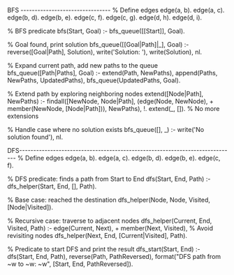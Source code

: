 BFS --------------------------------
% Define edges
edge(a, b).
edge(a, c).
edge(b, d).
edge(b, e).
edge(c, f).
edge(c, g).
edge(d, h).
edge(d, i).

% BFS predicate
bfs(Start, Goal) :-
    bfs_queue([[Start]], Goal).

% Goal found, print solution
bfs_queue([[Goal|Path]|_], Goal) :-
    reverse([Goal|Path], Solution),
    write('Solution: '), write(Solution), nl.

% Expand current path, add new paths to the queue
bfs_queue([Path|Paths], Goal) :-
    extend(Path, NewPaths),
    append(Paths, NewPaths, UpdatedPaths),
    bfs_queue(UpdatedPaths, Goal).

% Extend path by exploring neighboring nodes
extend([Node|Path], NewPaths) :-
    findall([NewNode, Node|Path],
            (edge(Node, NewNode), \+ member(NewNode, [Node|Path])),
            NewPaths),
    !.
extend(_, []). % No more extensions

% Handle case where no solution exists
bfs_queue([], _) :-
    write('No solution found'), nl.



DFS-----------------------------------------------------------------------------
% Define edges
edge(a, b).
edge(a, c).
edge(b, d).
edge(b, e).
edge(c, f).

% DFS predicate: finds a path from Start to End
dfs(Start, End, Path) :-
    dfs_helper(Start, End, [], Path).

% Base case: reached the destination
dfs_helper(Node, Node, Visited, [Node|Visited]).

% Recursive case: traverse to adjacent nodes
dfs_helper(Current, End, Visited, Path) :-
    edge(Current, Next),
    \+ member(Next, Visited), % Avoid revisiting nodes
    dfs_helper(Next, End, [Current|Visited], Path).

% Predicate to start DFS and print the result
dfs_start(Start, End) :-
    dfs(Start, End, Path),
    reverse(Path, PathReversed),
    format("DFS path from ~w to ~w: ~w", [Start, End, PathReversed]).

